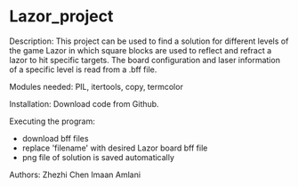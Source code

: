 # Lazor_project
Description:
This project can be used to find a solution for different levels of the game Lazor in which square blocks are used to reflect and refract a lazor to hit specific targets.  The board configuration and laser information of a specific level is read from a .bff file.       

Modules needed: PIL, itertools, copy, termcolor 

Installation: Download code from Github. 

Executing the program:
- download bff files
- replace 'filename' with desired Lazor board bff file
- png file of solution is saved automatically

Authors:
Zhezhi Chen
Imaan Amlani
